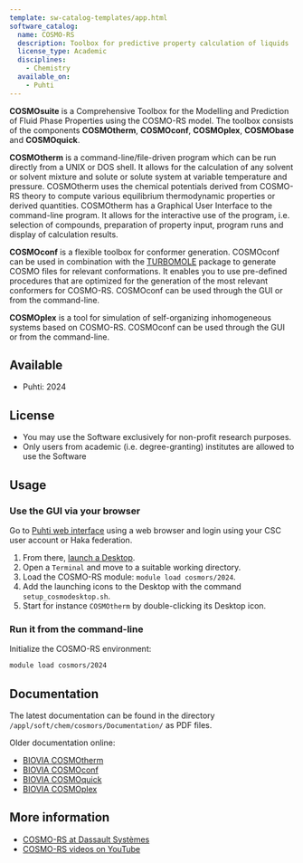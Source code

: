 ```yaml
---
template: sw-catalog-templates/app.html
software_catalog:
  name: COSMO-RS
  description: Toolbox for predictive property calculation of liquids
  license_type: Academic
  disciplines:
    - Chemistry
  available_on:
    - Puhti
---
```


**COSMOsuite** is a Comprehensive Toolbox for the Modelling and Prediction of Fluid Phase
Properties using the COSMO-RS model. The toolbox consists of the components **COSMOtherm**,
**COSMOconf**, **COSMOplex**, **COSMObase** and **COSMOquick**.

**COSMOtherm** is a command-line/file-driven program which can be run directly from a UNIX or DOS
shell. It allows for the calculation of any solvent or solvent mixture and solute or solute system
at variable temperature and pressure. COSMOtherm uses the chemical potentials derived from COSMO-RS
theory to compute various equilibrium thermodynamic properties or derived quantities. COSMOtherm
has a Graphical User Interface to the command-line program. It allows for the interactive use of
the program, i.e. selection of compounds, preparation of property input, program runs and display
of calculation results.

**COSMOconf** is a flexible toolbox for conformer generation. COSMOconf can be used in combination
with the [TURBOMOLE](turbomole.md) package to generate COSMO files for relevant conformations. It
enables you to use pre-defined procedures that are optimized for the generation of the most
relevant conformers for COSMO-RS. COSMOconf can be used through the GUI or from the command-line.

**COSMOplex** is a tool for simulation of self-organizing inhomogeneous systems based on COSMO-RS.
COSMOconf can be used through the GUI or from the command-line.

## Available

* Puhti: 2024

## License

* You may use the Software exclusively for non-profit research purposes.
* Only users from academic (i.e. degree-granting) institutes are allowed to use the Software

## Usage

### Use the GUI via your browser

Go to [Puhti web interface](https://puhti.csc.fi/) using a web browser and login using your CSC
user account or Haka federation.

1. From there, [launch a Desktop](../computing/webinterface/desktop.md#launching). 
2. Open a `Terminal` and move to a suitable working directory.
3. Load the COSMO-RS module: `module load cosmors/2024`.
4. Add the launching icons to the Desktop with the command `setup_cosmodesktop.sh`.
5. Start for instance `COSMOtherm` by double-clicking its Desktop icon.

### Run it from the command-line

Initialize the COSMO-RS environment:

```bash
module load cosmors/2024
```

## Documentation

The latest documentation can be found in the directory `/appl/soft/chem/cosmors/Documentation/` as
PDF files.

Older documentation online:

* [BIOVIA COSMOtherm](https://www.3ds.com/support/documentation/resource-library/single/biovia-cosmotherm/) 
* [BIOVIA COSMOconf](https://www.3ds.com/support/documentation/resource-library/single/biovia-cosmoconf/) 
* [BIOVIA COSMOquick](https://www.3ds.com/support/documentation/resource-library/single/biovia-cosmoquick/) 
* [BIOVIA COSMOplex ](https://www.3ds.com/support/documentation/resource-library/single/biovia-cosmoplex/) 

## More information

* [COSMO-RS at Dassault Systèmes](https://www.3ds.com/products/biovia/cosmo-rs) 
* [COSMO-RS videos on YouTube](https://www.youtube.com/playlist?list=PLRBPTxPZPfXVPSB46N-Ih1bCwMxOUY3de) 
